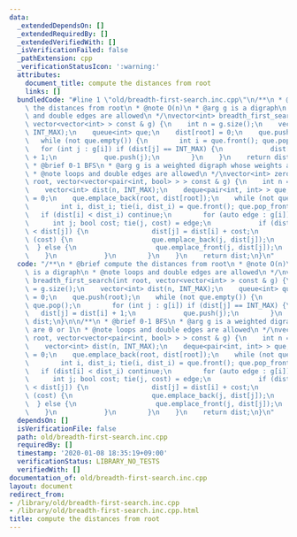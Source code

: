 ```yaml
---
data:
  _extendedDependsOn: []
  _extendedRequiredBy: []
  _extendedVerifiedWith: []
  _isVerificationFailed: false
  _pathExtension: cpp
  _verificationStatusIcon: ':warning:'
  attributes:
    document_title: compute the distances from root
    links: []
  bundledCode: "#line 1 \"old/breadth-first-search.inc.cpp\"\n/**\n * @brief compute\
    \ the distances from root\n * @note O(n)\n * @arg g is a digraph\n * @note loops\
    \ and double edges are allowed\n */\nvector<int> breadth_first_search(int root,\
    \ vector<vector<int> > const & g) {\n    int n = g.size();\n    vector<int> dist(n,\
    \ INT_MAX);\n    queue<int> que;\n    dist[root] = 0;\n    que.push(root);\n \
    \   while (not que.empty()) {\n        int i = que.front(); que.pop();\n     \
    \   for (int j : g[i]) if (dist[j] == INT_MAX) {\n            dist[j] = dist[i]\
    \ + 1;\n            que.push(j);\n        }\n    }\n    return dist;\n}\n\n/**\n\
    \ * @brief 0-1 BFS\n * @arg g is a weighted digraph whose weights are 0 or 1\n\
    \ * @note loops and double edges are allowed\n */\nvector<int> zero_one_breadth_first_search(int\
    \ root, vector<vector<pair<int, bool> > > const & g) {\n    int n = g.size();\n\
    \    vector<int> dist(n, INT_MAX);\n    deque<pair<int, int> > que;\n    dist[root]\
    \ = 0;\n    que.emplace_back(root, dist[root]);\n    while (not que.empty()) {\n\
    \        int i, dist_i; tie(i, dist_i) = que.front(); que.pop_front();\n     \
    \   if (dist[i] < dist_i) continue;\n        for (auto edge : g[i]) {\n      \
    \      int j; bool cost; tie(j, cost) = edge;\n            if (dist[i] + cost\
    \ < dist[j]) {\n                dist[j] = dist[i] + cost;\n                if\
    \ (cost) {\n                    que.emplace_back(j, dist[j]);\n              \
    \  } else {\n                    que.emplace_front(j, dist[j]);\n            \
    \    }\n            }\n        }\n    }\n    return dist;\n}\n"
  code: "/**\n * @brief compute the distances from root\n * @note O(n)\n * @arg g\
    \ is a digraph\n * @note loops and double edges are allowed\n */\nvector<int>\
    \ breadth_first_search(int root, vector<vector<int> > const & g) {\n    int n\
    \ = g.size();\n    vector<int> dist(n, INT_MAX);\n    queue<int> que;\n    dist[root]\
    \ = 0;\n    que.push(root);\n    while (not que.empty()) {\n        int i = que.front();\
    \ que.pop();\n        for (int j : g[i]) if (dist[j] == INT_MAX) {\n         \
    \   dist[j] = dist[i] + 1;\n            que.push(j);\n        }\n    }\n    return\
    \ dist;\n}\n\n/**\n * @brief 0-1 BFS\n * @arg g is a weighted digraph whose weights\
    \ are 0 or 1\n * @note loops and double edges are allowed\n */\nvector<int> zero_one_breadth_first_search(int\
    \ root, vector<vector<pair<int, bool> > > const & g) {\n    int n = g.size();\n\
    \    vector<int> dist(n, INT_MAX);\n    deque<pair<int, int> > que;\n    dist[root]\
    \ = 0;\n    que.emplace_back(root, dist[root]);\n    while (not que.empty()) {\n\
    \        int i, dist_i; tie(i, dist_i) = que.front(); que.pop_front();\n     \
    \   if (dist[i] < dist_i) continue;\n        for (auto edge : g[i]) {\n      \
    \      int j; bool cost; tie(j, cost) = edge;\n            if (dist[i] + cost\
    \ < dist[j]) {\n                dist[j] = dist[i] + cost;\n                if\
    \ (cost) {\n                    que.emplace_back(j, dist[j]);\n              \
    \  } else {\n                    que.emplace_front(j, dist[j]);\n            \
    \    }\n            }\n        }\n    }\n    return dist;\n}\n"
  dependsOn: []
  isVerificationFile: false
  path: old/breadth-first-search.inc.cpp
  requiredBy: []
  timestamp: '2020-01-08 18:35:19+09:00'
  verificationStatus: LIBRARY_NO_TESTS
  verifiedWith: []
documentation_of: old/breadth-first-search.inc.cpp
layout: document
redirect_from:
- /library/old/breadth-first-search.inc.cpp
- /library/old/breadth-first-search.inc.cpp.html
title: compute the distances from root
---
```

